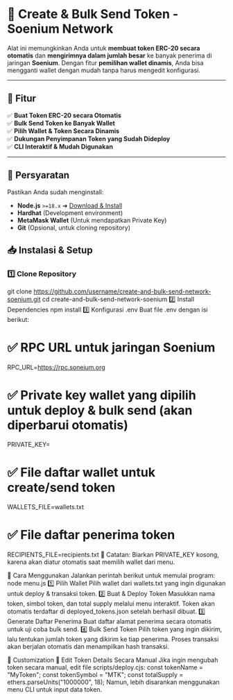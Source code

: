 # 🚀 Create & Bulk Send Token - Soenium Network

Alat ini memungkinkan Anda untuk **membuat token ERC-20 secara otomatis** dan **mengirimnya dalam jumlah besar** ke banyak penerima di jaringan **Soenium**. Dengan fitur **pemilihan wallet dinamis**, Anda bisa mengganti wallet dengan mudah tanpa harus mengedit konfigurasi.

---

## **📌 Fitur**
✅ **Buat Token ERC-20 secara Otomatis**  
✅ **Bulk Send Token ke Banyak Wallet**  
✅ **Pilih Wallet & Token Secara Dinamis**  
✅ **Dukungan Penyimpanan Token yang Sudah Dideploy**  
✅ **CLI Interaktif & Mudah Digunakan**  

---

## **🔧 Persyaratan**
Pastikan Anda sudah menginstall:
- **Node.js** `>=18.x` ➜ [Download & Install](https://nodejs.org/)
- **Hardhat** (Development environment)
- **MetaMask Wallet** (Untuk mendapatkan Private Key)
- **Git** (Opsional, untuk cloning repository)

## **📥 Instalasi & Setup**
### **1️⃣ Clone Repository**

git clone https://github.com/username/create-and-bulk-send-network-soenium.git
cd create-and-bulk-send-network-soenium
2️⃣ Install Dependencies
npm install
3️⃣ Konfigurasi .env
Buat file .env dengan isi berikut:
# ✅ RPC URL untuk jaringan Soenium
RPC_URL=https://rpc.soneium.org
# ✅ Private key wallet yang dipilih untuk deploy & bulk send (akan diperbarui otomatis)
PRIVATE_KEY=
# ✅ File daftar wallet untuk create/send token
WALLETS_FILE=wallets.txt
# ✅ File daftar penerima token
RECIPIENTS_FILE=recipients.txt
📌 Catatan: Biarkan PRIVATE_KEY kosong, karena akan diatur otomatis saat memilih wallet dari menu.


🚀 Cara Menggunakan
Jalankan perintah berikut untuk memulai program:
node menu.js
1️⃣ Pilih Wallet
Pilih wallet dari wallets.txt yang ingin digunakan untuk deploy & transaksi token.
2️⃣ Buat & Deploy Token
Masukkan nama token, simbol token, dan total supply melalui menu interaktif.
Token akan otomatis terdaftar di deployed_tokens.json setelah berhasil dibuat.
3️⃣ Generate Daftar Penerima
Buat daftar alamat penerima secara otomatis untuk uji coba bulk send.
4️⃣ Bulk Send Token
Pilih token yang ingin dikirim, lalu tentukan jumlah token yang dikirim ke tiap penerima.
Proses transaksi akan berjalan otomatis dan menampilkan hash transaksi.


🔧 Customization
📌 Edit Token Details Secara Manual
Jika ingin mengubah token secara manual, edit file scripts/deploy.cjs:
const tokenName = "MyToken";
const tokenSymbol = "MTK";
const totalSupply = ethers.parseUnits("1000000", 18);
Namun, lebih disarankan menggunakan menu CLI untuk input data token.
